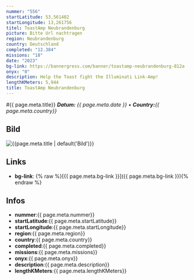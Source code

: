 ```yaml
---
nummer: "556"
startLatitude: 53,561402
startLongitude: 13,261756
titel: ToastAmp Neubrandenburg
picture: Bitte Url nachtragen
region: Neubrandenburg
country: Deutschland
completed: "12.384"
missions: "18"
date: "2023"
bg-link: https://bannergress.com/banner/toastamp-neubrandenburg-812a
onyx: "0"
description: Help the Toast fight the Illuminati Link-Amp!
lengthKMeters: 5,944
title: ToastAmp Neubrandenburg
---
```


#{{ page.meta.title}}
_**Datum:** {{ page.meta.date }} • **Country:**{{ page.meta.country}}_

## Bild
![{{page.meta.title | default('Bild')}}]({{page.meta.picture}})

## Links
- **bg-link**: {% raw %}[{{ page.meta.bg-link }}]({{ page.meta.bg-link }}){% endraw %}

## Infos
- **nummer**:{{ page.meta.nummer}}
- **startLatitude**:{{ page.meta.startLatitude}}
- **startLongitude**:{{ page.meta.startLongitude}}
- **region**:{{ page.meta.region}}
- **country**:{{ page.meta.country}}
- **completed**:{{ page.meta.completed}}
- **missions**:{{ page.meta.missions}}
- **onyx**:{{ page.meta.onyx}}
- **description**:{{ page.meta.description}}
- **lengthKMeters**:{{ page.meta.lengthKMeters}}

